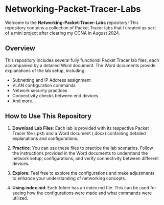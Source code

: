 # Networking-Packet-Tracer-Labs

Welcome to the **Networking-Packet-Tracer-Labs** repository! This repository contains a collection of Packet Tracer labs that I created as part of a mini project after clearing my CCNA in August 2024.

## Overview

This repository includes several fully functional Packet Tracer lab files, each accompanied by a detailed Word document. The Word documents provide explanations of the lab setup, including:

- Subnetting and IP Address assignment
- VLAN configuration commands
- Network security practices
- Connectivity checks between end devices
- And more...

## How to Use This Repository

1. **Download Lab Files**: Each lab is provided with its respective Packet Tracer file (.pkt) and a Word document (.docx) containing detailed explanations and configurations.

2. **Practice**: You can use these files to practice the lab scenarios. Follow the instructions provided in the Word documents to understand the network setup, configurations, and verify connectivity between different devices.

3. **Explore**: Feel free to explore the configurations and make adjustments to enhance your understanding of networking concepts.
4. **Using index.md**: Each folder has an index.md file. This can be used for seeing how the configurations were made and what commands were utilized.
